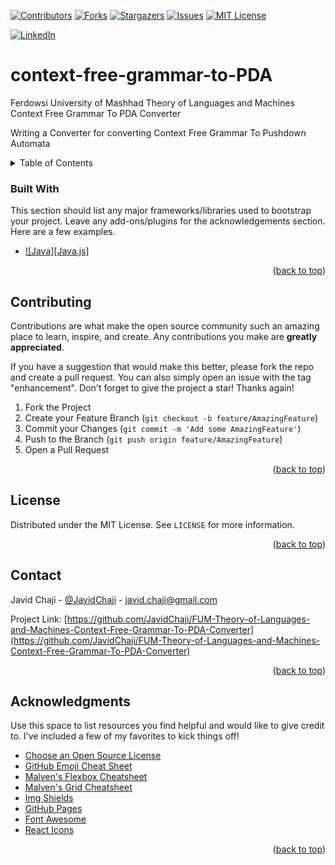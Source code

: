 
<a name="readme-top"></a>


[![Contributors][contributors-shield]][contributors-url]
[![Forks][forks-shield]][forks-url]
[![Stargazers][stars-shield]][stars-url]
[![Issues][issues-shield]][issues-url]
[![MIT License][license-shield]][license-url]



[![LinkedIn][linkedin-shield]][javid-linkedin-url]

# context-free-grammar-to-PDA

Ferdowsi University of Mashhad Theory of Languages and Machines Context Free Grammar To PDA Converter

Writing a Converter for converting Context Free Grammar To Pushdown Automata



<!-- TABLE OF CONTENTS -->
<details>
  <summary>Table of Contents</summary>
  <ol>
    <li>
      <a href="#about-the-project">About The Project</a>
      <ul>
        <li><a href="#built-with">Built With</a></li>
      </ul>
    </li>
    <li>
      <a href="#getting-started">Getting Started</a>
      <ul>
        <li><a href="#prerequisites">Prerequisites</a></li>
        <li><a href="#installation">Installation</a></li>
      </ul>
    </li>
    <li><a href="#usage">Usage</a></li>
    <li><a href="#roadmap">Roadmap</a></li>
    <li><a href="#contributing">Contributing</a></li>
    <li><a href="#license">License</a></li>
    <li><a href="#contact">Contact</a></li>
    <li><a href="#acknowledgments">Acknowledgments</a></li>
  </ol>
</details>






### Built With

This section should list any major frameworks/libraries used to bootstrap your project. Leave any add-ons/plugins for the acknowledgements section. Here are a few examples.

* [![Java][Java.js]][Java-url]

<p align="right">(<a href="#readme-top">back to top</a>)</p>






<!-- CONTRIBUTING -->
## Contributing

Contributions are what make the open source community such an amazing place to learn, inspire, and create. Any contributions you make are **greatly appreciated**.

If you have a suggestion that would make this better, please fork the repo and create a pull request. You can also simply open an issue with the tag "enhancement".
Don't forget to give the project a star! Thanks again!

1. Fork the Project
2. Create your Feature Branch (`git checkout -b feature/AmazingFeature`)
3. Commit your Changes (`git commit -m 'Add some AmazingFeature'`)
4. Push to the Branch (`git push origin feature/AmazingFeature`)
5. Open a Pull Request

<p align="right">(<a href="#readme-top">back to top</a>)</p>




<!-- LICENSE -->
## License

Distributed under the MIT License. See `LICENSE` for more information.

<p align="right">(<a href="#readme-top">back to top</a>)</p>



<!-- CONTACT -->
## Contact

Javid Chaji - [@JavidChaji](https://x.com/JavidChaji) - javid.chaji@gmail.com

Project Link: [https://github.com/JavidChaji/FUM-Theory-of-Languages-and-Machines-Context-Free-Grammar-To-PDA-Converter](https://github.com/JavidChaji/FUM-Theory-of-Languages-and-Machines-Context-Free-Grammar-To-PDA-Converter)

<p align="right">(<a href="#readme-top">back to top</a>)</p>




<!-- ACKNOWLEDGMENTS -->
## Acknowledgments

Use this space to list resources you find helpful and would like to give credit to. I've included a few of my favorites to kick things off!

* [Choose an Open Source License](https://choosealicense.com)
* [GitHub Emoji Cheat Sheet](https://www.webpagefx.com/tools/emoji-cheat-sheet)
* [Malven's Flexbox Cheatsheet](https://flexbox.malven.co/)
* [Malven's Grid Cheatsheet](https://grid.malven.co/)
* [Img Shields](https://shields.io)
* [GitHub Pages](https://pages.github.com)
* [Font Awesome](https://fontawesome.com)
* [React Icons](https://react-icons.github.io/react-icons/search)

<p align="right">(<a href="#readme-top">back to top</a>)</p>




<!-- MARKDOWN LINKS & IMAGES -->
<!-- https://www.markdownguide.org/basic-syntax/#reference-style-links -->
<!-- https://ileriayo.github.io/markdown-badges/ -->

<!-- Contributors -->
[contributors-shield]: https://img.shields.io/github/contributors/javidchaji/FUM-Theory-of-Languages-and-Machines-Context-Free-Grammar-To-PDA-Converter.svg?style=for-the-badge

[contributors-url]: https://github.com/javidchaji/FUM-Theory-of-Languages-and-Machines-Context-Free-Grammar-To-PDA-Converter/graphs/contributors

<!-- Forks -->
[forks-shield]: https://img.shields.io/github/forks/javidchaji/FUM-Theory-of-Languages-and-Machines-Context-Free-Grammar-To-PDA-Converter.svg?style=for-the-badge

[forks-url]: https://github.com/javidchaji/FUM-Theory-of-Languages-and-Machines-Context-Free-Grammar-To-PDA-Converter/network/members


<!-- Stars -->
[stars-shield]: https://img.shields.io/github/stars/javidchaji/FUM-Theory-of-Languages-and-Machines-Context-Free-Grammar-To-PDA-Converter.svg?style=for-the-badge

[stars-url]: https://github.com/javidchaji/FUM-Theory-of-Languages-and-Machines-Context-Free-Grammar-To-PDA-Converter/stargazers


<!-- Issues -->
[issues-shield]: https://img.shields.io/github/issues/javidchaji/FUM-Theory-of-Languages-and-Machines-Context-Free-Grammar-To-PDA-Converter.svg?style=for-the-badge

[issues-url]: https://github.com/javidchaji/FUM-Theory-of-Languages-and-Machines-Context-Free-Grammar-To-PDA-Converter/issues


<!-- License -->
[license-shield]: https://img.shields.io/github/license/javidchaji/FUM-Theory-of-Languages-and-Machines-Context-Free-Grammar-To-PDA-Converter.svg?style=for-the-badge

[license-url]: https://github.com/javidchaji/FUM-Theory-of-Languages-and-Machines-Context-Free-Grammar-To-PDA-Converter/blob/master/LICENSE


<!-- Linkedin -->
[linkedin-shield]: https://img.shields.io/badge/linkedin-%230077B5.svg?style=for-the-badge&logo=linkedin&logoColor=white

[javid-linkedin-url]: https://linkedin.com/in/javidchaji


[Java]: https://img.shields.io/badge/Java-000000?style=for-the-badge&logo=javas&logoColor=white
[Java-url]: https://www.java.com
